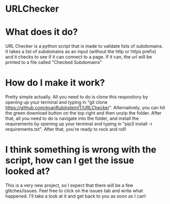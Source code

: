 # URLChecker

# What does it do?
URL Checker is a python script that is made to validate lists of subdomains. It takes a list of subdomains as an input (without the http or https prefix) and it checks to see if it can connect to a page. If it can, the url will be printed to a file called "Checked Subdomains"

# How do I make it work?
Pretty simple actually. All you need to do is clone this respository by opening up your terminal and typing in "git clone https://github.com/evanRubinsteinIT/URLChecker". Alternatively, you can hit the green download button on the top right and then unzip the folder. After that, all you need to do is navigate into the folder, and install the requirements by opening up your terminal and typing in "pip3 install -r requirements.txt". After that, you're ready to rock and roll!

# I think something is wrong with the script, how can I get the issue looked at?
This is a very new project, so I expect that there will be a few glitches/issues. Feel free to click on the issues tab and write what happened. I'll take a look at it and get back to you as soon as I can!
